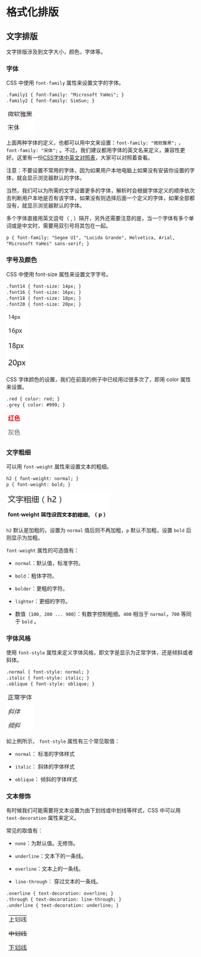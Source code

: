 # 格式化排版

## 文字排版

文字排版涉及到文字大小，颜色，字体等。

### 字体

CSS 中使用 `font-family` 属性来设置文字的字体。

```
.family1 { font-family: "Microsoft YaHei"; }
.family2 { font-family: SimSun; }
```

![](/assets/css-typeset-font-family.png)

上面两种字体的定义，也都可以用中文来设置：`font-family: "微软雅黑";` ， `font-family: "宋体";` 。不过，我们建议都用字体的英文名来定义，兼容性更好。这里有一份[CSS字体中英文对照表](http://www.cat7.cn/2016/04/19/css%E5%AD%97%E4%BD%93%E4%B8%AD%E8%8B%B1%E6%96%87%E5%AF%B9%E7%85%A7%E8%A1%A8/)，大家可以对照着查看。

注意：不要设置不常用的字体，因为如果用户本地电脑上如果没有安装你设置的字体，就会显示浏览器默认的字体。

当然，我们可以为所需的文字设置更多的字体，解析时会根据字体定义的顺序依次去判断用户本地是否有该字体，如果没有则选择后面一个定义的字体，如果全部都没有，就显示浏览器默认的字体。

多个字体直接用英文逗号（ , ）隔开，另外还需要注意的是，当一个字体有多个单词或是中文时，需要用双引号将其包在一起。

```
p { font-family: "Segoe UI", "Lucida Grande", Helvetica, Arial, "Microsoft YaHei" sans-serif; }
```

### 字号及颜色

CSS 中使用 font-size 属性来设置文字字号。

```
.font14 { font-size: 14px; }
.font16 { font-size: 16px; }
.font18 { font-size: 18px; }
.font20 { font-size: 20px; }
```

![](/assets/css-typeset-font-size.png)

CSS 字体颜色的设置，我们在前面的例子中已经用过很多次了，即用 color 属性来设置。

```
.red { color: red; }
.grey { color: #999; }
```

![](/assets/css-typeset-font-color.png)

### 文字粗细

可以用 `font-weight` 属性来设置文本的粗细。

```
h2 { font-weight: normal; }
p { font-weight: bold; }
```

![](/assets/css-typeset-font-weight.png)

`h2` 默认是加粗的，设置为 `normal` 值后则不再加粗，`p` 默认不加粗，设置 `bold` 后则显示为加粗。

`font-weight` 属性的可选值有：

* `normal`：默认值，标准字符。

* `bold`：粗体字符。

* `bolder`：更粗的字符。

* `lighter`：更细的字符。

* 数值（`100, 200 ... 900`）：有数字控制粗细。`400` 相当于 `normal`，`700` 等同于 `bold` 。


### 字体风格

使用 `font-style` 属性来定义字体风格，即文字是显示为正常字体，还是倾斜或者斜体。

```
.normal { font-style: normal; }
.italic { font-style: italic; }
.oblique { font-style: oblique; }
```

![](/assets/css-typeset-font-stylet.png)

如上例所示， `font-style` 属性有三个常见取值：

* `normal`： 标准的字体样式

* `italic`： 斜体的字体样式

* `oblique`： 倾斜的字体样式


### 文本修饰 

有时候我们可能需要将文本设置为由下划线或中划线等样式，CSS 中可以用 `text-decoration` 属性来定义。

常见的取值有：

* `none`：为默认值。无修饰。

* `underline`：文本下的一条线。

* `overline`：文本上的一条线。

* `line-through`： 穿过文本的一条线。


```
.overline { text-decoration: overline; }
.through { text-decoration: line-through; }
.underline { text-decoration: underline; }
```

![](/assets/css-typeset-text-decoration.png)



